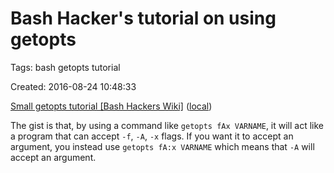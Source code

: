 # Bash Hacker's tutorial on using getopts

Tags: bash getopts tutorial

Created: 2016-08-24 10:48:33

[Small getopts tutorial [Bash Hackers Wiki]](http://wiki.bash-hackers.org/howto/getopts_tutorial)
([local](http://localhost:8889/wiki.bash-hackers.org/howto/getopts_tutorial.html))

The gist is that, by using a command like `getopts fAx VARNAME`, it will act
like a program that can accept `-f`, `-A`, `-x` flags. If you want it to accept
an argument, you instead use `getopts fA:x VARNAME` which means that `-A` will
accept an argument.
